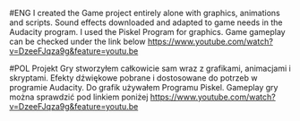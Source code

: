#ENG
I created the Game project entirely alone with graphics, animations and scripts. 
Sound effects downloaded and adapted to game needs in the Audacity program.
I used the Piskel Program for graphics.
Game gameplay can be checked under the link below
https://www.youtube.com/watch?v=DzeeFJqza9g&feature=youtu.be


#POL
Projekt Gry stworzyłem całkowicie sam wraz z grafikami, animacjami i skryptami. 
Efekty dźwiękowe pobrane i dostosowane do potrzeb w  programie Audacity. 
Do grafik używałem Programu Piskel.
Gameplay gry można sprawdzić pod linkiem poniżej
https://www.youtube.com/watch?v=DzeeFJqza9g&feature=youtu.be
